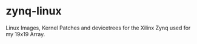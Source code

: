 # zynq-linux
Linux Images, Kernel Patches and devicetrees for the Xilinx Zynq used for my 19x19 Array.
